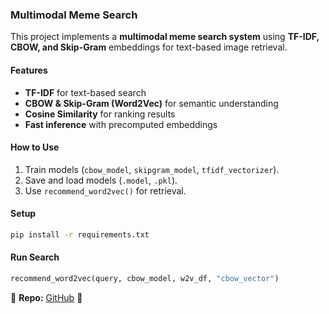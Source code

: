 ### **Multimodal Meme Search**

This project implements a **multimodal meme search system** using **TF-IDF, CBOW, and Skip-Gram** embeddings for text-based image retrieval.

#### **Features**

- **TF-IDF** for text-based search
- **CBOW & Skip-Gram (Word2Vec)** for semantic understanding
- **Cosine Similarity** for ranking results
- **Fast inference** with precomputed embeddings

#### **How to Use**

1. Train models (`cbow_model`, `skipgram_model`, `tfidf_vectorizer`).
2. Save and load models (`.model`, `.pkl`).
3. Use `recommend_word2vec()` for retrieval.

#### **Setup**

```bash
pip install -r requirements.txt
```

#### **Run Search**

```python
recommend_word2vec(query, cbow_model, w2v_df, "cbow_vector")
```

🔗 **Repo:** [GitHub](https://github.com/ahmedembeddedxx/multimodal-meme-search) 🚀
